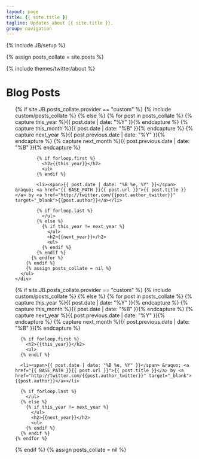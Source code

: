 ```yaml
---
layout: page
title: {{ site.title }}
tagline: Updates about {{ site.title }}.
group: navigation
---
```

{% include JB/setup %}

{% assign posts_collate = site.posts %}


<div class="row-fluid">
  <div class="span3">
    {% include themes/twitter/about %}    
  </div>
  <div class="span9">
    <div class="hero-unit">
      <h1>Blog Posts</h1>
      <ul>
        {% if site.JB.posts_collate.provider == "custom" %}
          {% include custom/posts_collate %}
        {% else %}
          {% for post in posts_collate  %}
            {% capture this_year %}{{ post.date | date: "%Y" }}{% endcapture %}
            {% capture this_month %}{{ post.date | date: "%B" }}{% endcapture %}
            {% capture next_year %}{{ post.previous.date | date: "%Y" }}{% endcapture %}
            {% capture next_month %}{{ post.previous.date | date: "%B" }}{% endcapture %}

            {% if forloop.first %}
              <h2>{{this_year}}</h2>
              <ul>
            {% endif %}

            <li><span>{{ post.date | date: "%B %e, %Y" }}</span> &raquo; <a href="{{ BASE_PATH }}{{ post.url }}">{{ post.title }}</a> by <a href="http://twitter.com/{{post.author_twitter}}" target="_blank">{{post.author}}</a></li>

            {% if forloop.last %}
              </ul>
            {% else %}
              {% if this_year != next_year %}
                </ul>
                <h2>{{next_year}}</h2>
                <ul>
              {% endif %}
            {% endif %}
          {% endfor %}
        {% endif %}
        {% assign posts_collate = nil %}
      </ul>
    </div>    
  </div>
</div>



<ul class="posts">

  {% if site.JB.posts_collate.provider == "custom" %}
    {% include custom/posts_collate %}
  {% else %}
    {% for post in posts_collate  %}
      {% capture this_year %}{{ post.date | date: "%Y" }}{% endcapture %}
      {% capture this_month %}{{ post.date | date: "%B" }}{% endcapture %}
      {% capture next_year %}{{ post.previous.date | date: "%Y" }}{% endcapture %}
      {% capture next_month %}{{ post.previous.date | date: "%B" }}{% endcapture %}

      {% if forloop.first %}
        <h2>{{this_year}}</h2>
        <ul>
      {% endif %}

      <li><span>{{ post.date | date: "%B %e, %Y" }}</span> &raquo; <a href="{{ BASE_PATH }}{{ post.url }}">{{ post.title }}</a> by <a href="http://twitter.com/{{post.author_twitter}}" target="_blank">{{post.author}}</a></li>

      {% if forloop.last %}
        </ul>
      {% else %}
        {% if this_year != next_year %}
          </ul>
          <h2>{{next_year}}</h2>
          <ul>
        {% endif %}
      {% endif %}
    {% endfor %}
  {% endif %}
  {% assign posts_collate = nil %}
</ul>



